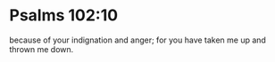 # Psalms 102:10

because of your indignation and anger; for you have taken me up and thrown me down.
